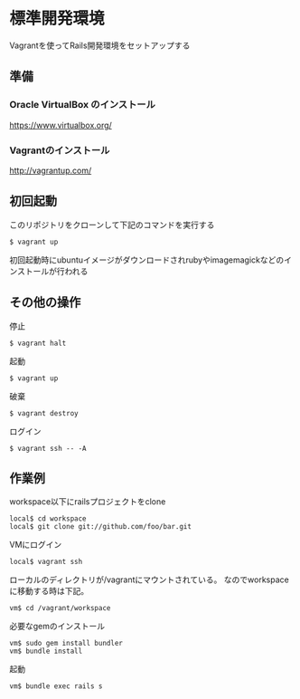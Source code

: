 
# 標準開発環境

Vagrantを使ってRails開発環境をセットアップする


## 準備

### Oracle VirtualBox のインストール

https://www.virtualbox.org/

### Vagrantのインストール

http://vagrantup.com/


## 初回起動

このリポジトリをクローンして下記のコマンドを実行する

```
$ vagrant up
```

初回起動時にubuntuイメージがダウンロードされrubyやimagemagickなどのインストールが行われる


## その他の操作

停止

```
$ vagrant halt
```

起動

```
$ vagrant up 
```

破棄

```
$ vagrant destroy
```

ログイン

```
$ vagrant ssh -- -A
```


## 作業例

workspace以下にrailsプロジェクトをclone

```
local$ cd workspace
local$ git clone git://github.com/foo/bar.git
```

VMにログイン

```
local$ vagrant ssh 
```

ローカルのディレクトリが/vagrantにマウントされている。
なのでworkspaceに移動する時は下記。


```
vm$ cd /vagrant/workspace
```

必要なgemのインストール

```
vm$ sudo gem install bundler
vm$ bundle install
```

起動

```
vm$ bundle exec rails s
```










